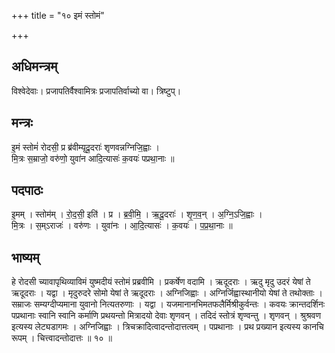 +++
title = "१० इमं स्तोमं"

+++
## अधिमन्त्रम्
विश्वेदेवाः। प्रजापतिर्वैश्वामित्रः प्रजापतिर्वाच्यो वा। त्रिष्टुप्।

## मन्त्रः
इ॒मं स्तोमं॑ रोदसी॒ प्र ब्र॑वीम्यृदू॒दराः॑ शृणवन्नग्निजि॒ह्वाः ।  
मि॒त्रः स॒म्राजो॒ वरु॑णो॒ युवा॑न आदि॒त्यासः॑ क॒वयः॑ पप्रथा॒नाः ॥

## पदपाठः
इ॒मम् । स्तोम॑म् । रो॒द॒सी॒ इति॑ । प्र । ब्र॒वी॒मि॒ । ऋ॒दू॒दराः॑ । शृ॒ण॒व॒न् । अ॒ग्नि॒ऽजि॒ह्वाः ।  
मि॒त्रः । स॒म्ऽराजः॑ । वरु॑णः । युवा॑नः । आ॒दि॒त्यासः॑ । क॒वयः॑ । प॒प्र॒था॒नाः ॥

## भाष्यम्
हे रोदसी च्यावापृथिव्याविमं युष्मदीयं स्तोमं प्रब्रवीमि । प्रकर्षेण वदामि । ऋदूदराः । ऋदु मृदु उदरं येषां ते ऋदूदराः । यद्वा । मृदुरुदरे सोमो येषां ते ऋदूदराः । अग्निजिह्वाः । अग्निर्जिह्वास्थानीयो येषां ते तथोक्ताः । सम्राजः सम्यग्दीप्यमाना युवानो नित्यतरुणाः । यद्वा । यजमानानभिमतफलैर्मिश्रीकुर्वन्तः । कवयः क्रान्तदर्शिनः पप्रथानाः स्वानि स्वानि कर्माणि प्रथयन्तो मित्रादयो देवाः शृणवन् । तदिदं स्तोत्रं शृण्वन्तु । शृणवन् । श्रुश्रवण इत्यस्य लेट्यडागमः । अग्निजिह्वाः । त्रिचक्रादित्वादन्तोदात्तत्वम् । पप्रथानाः । प्रथ प्रख्यान इत्यस्य कानचि रूपम् । चित्त्वादन्तोदात्तः ॥ १० ॥